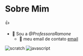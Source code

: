 # Sobre Mim

👍

- 👋 Sou a *@ProfessoraRamone*
  - 👀 meu email de contato [email](ramone.romao@escola.pr.gov.br)
  
![scratch](https://img.shields.io/badge/Scratch-4D97FF?style=for-the-badge&logo=Scratch&logoColor=white)
![javascript](https://img.shields.io/badge/JavaScript-323330?style=for-the-badge&logo=javascript&logoColor=F7DF1E)
